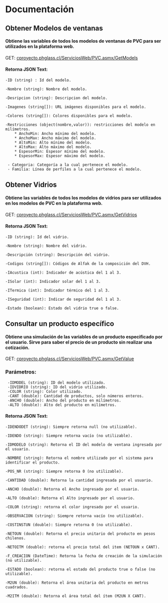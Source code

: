 # Documentación


## Obtener Modelos de ventanas
#### Obtiene las variables de todos los modelos de ventanas de PVC para ser utilizados en la plataforma web.

 GET: [cproyecto.phglass.cl/ServiciosWeb/PVC.asmx/GetModels](http://cproyecto.phglass.cl/ServiciosWeb/PVC.asmx/GetModels)
 
 
#### Retorna JSON Text:
    -ID (string) : Id del modelo.

    -Nombre (string): Nombre del modelo.

    -Desripcion (string): Descripcion del modelo.

    -Imagenes (string[]): URL imágenes disponibles para el modelo.

    -Colores (string[]): Colores disponibles para el modelo.
    
    -Restricciones (object(nombre,valor)): restricciones del modelo en milímetros.
        * AnchoMin: Ancho mínimo del modelo.
        * AnchoMax: Ancho máximo del modelo.
        * AltoMin: Alto mínimo del modelo.
        * AltoMax: Alto máximo del modelo.
        * EspesorMin: Espesor mínimo del modelo.
        * EspesorMax: Espesor máximo del modelo.
        
     - Categoria: Categoría a la cual pertenece el modelo.
     - Familia: Línea de perfiles a la cual pertenece el modelo.
     
## Obtener Vidrios
#### Obtiene las variables de todos los modelos de vidrios para ser utilizados en los modelos de PVC en la plataforma web.

 GET: [cproyecto.phglass.cl/ServiciosWeb/PVC.asmx/GetVidrios](http://cproyecto.phglass.cl/ServiciosWeb/PVC.asmx/GetVidrios)
 
 
 #### Retorna JSON Text:
    -ID (string): Id del vidrio.
    
    -Nombre (string): Nombre del vidrio.
    
    -Descripción (string): Descripción del vidrio.
    
    -Codigos (string[]): Códigos de Alfak de la composición del DVH.
    
    -IAcustica (int): Indicador de acústica del 1 al 3.
    
    -ISolar (int): Indicador solar del 1 al 3.
    
    -ITermica (int): Indicador térmico del 1 al 3.
    
    -ISeguridad (int): Indicar de seguridad del 1 al 3.
    
    -Estado (boolean): Estado del vidrio true o false.
    
 ## Consultar un producto específico
 #### Obtiene una simulación de las variables de un producto especificado por el usuario. Sirve para saber el precio de un producto sin realizar una cotización.
 
  GET: [cproyecto.phglass.cl/ServiciosWeb/PVC.asmx/GetValue](http://cproyecto.phglass.cl/ServiciosWeb/PVC.asmx/GetValue)
  
  ### Parámetros:
     -IDMODEL (string): ID del modelo utilizado.
     -IDVIDRIO (string): ID del vidrio utilizado.
     -COLOR (string): Color utilizado.
     -CANT (double): Cantidad de productos, solo números enteros.
     -ANCHO (double): Ancho del producto en milímetros.
     -ALTO (double): Alto del producto en milímetros.
     
 #### Retorna JSON Text:
    -IDENDODET (string): Siempre retorna null (no utilizable).
    
    -IDENDO (string): Siempre retorna vacío (no utilizable).
    
    -IDMODELO (string): Retorna el ID del modelo de ventana ingresada por el usuario.
    
    -NOMBRE (string): Retorna el nombre utilizado por el sistema para identificar el producto.
    
    -POS_NR (string): Siempre retorna 0 (no utilizable).
    
    -CANTIDAD (double): Retorna la cantidad ingresada por el usuario.
    
    -ANCHO (double): Retorna el Ancho ingresado por el usuario.
    
    -ALTO (double): Retorna el Alto ingresado por el usuario.
    
    -COLOR (string): retorna el color ingresado por el usuario.
    
    -OBSERVACION (string): Siempre retorna vacío (no utilizable).
    
    -COSTINSTUN (double): Siempre retorna 0 (no utilizable).
    
    -NETOUN (double): Retorna el precio unitario del producto en pesos chilenos.
    
    -NETOITM (double): retorna el precio total del item (NETOUN x CANT).
    
    -F_CREACION (DateTime): Retorna la fecha de creación de la simulación (no utilizable).
    
    -ESTADO (boolean): retorna el estado del producto true o false (no utilizable).
    
    -M2UN (double): Retorna el área unitaria del producto en metros cuadrados.
    
    -M2ITM (double): Retorna el área total del ítem (M2UN X CANT).
    
